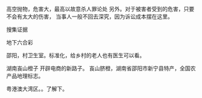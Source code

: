 高空抛物，危害大，最高以故意杀人罪论处
另外。对于被害者受到的危害，只要不会有太大的伤害，
当事人一般不回去深究，因为诉讼成本摆在这里。

搜集证据

地下六合彩

邵阳，村卫生室。标准化，给乡村的老人也有医生可以看。

湖南崀山橙子
开辟电商的新路子。
崀山脐橙，湖南省邵阳市新宁县特产，全国农产品地理标志。


粤港澳大湾区。。了解下。